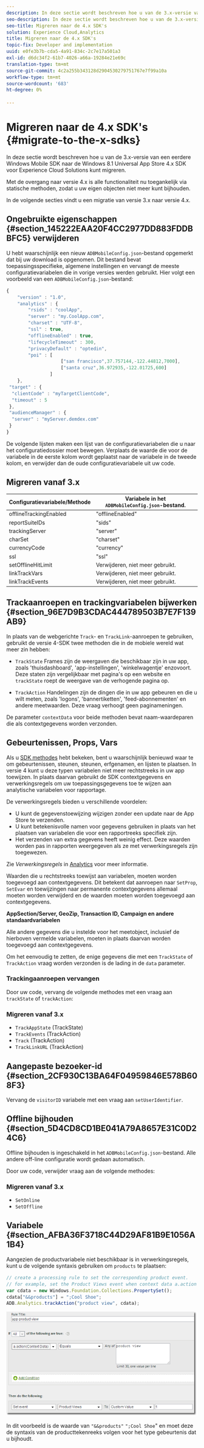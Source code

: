 ```yaml
---
description: In deze sectie wordt beschreven hoe u van de 3.x-versie van een eerdere Windows Mobile SDK naar de Windows 8.1 Universal App Store 4.x SDK voor Experience Cloud Solutions kunt migreren.
seo-description: In deze sectie wordt beschreven hoe u van de 3.x-versie van een eerdere Windows Mobile SDK naar de Windows 8.1 Universal App Store 4.x SDK voor Experience Cloud Solutions kunt migreren.
seo-title: Migreren naar de 4.x SDK's
solution: Experience Cloud,Analytics
title: Migreren naar de 4.x SDK's
topic-fix: Developer and implementation
uuid: e0fe3b7b-cda5-4a91-834c-2c7e17a501a3
exl-id: d6dc34f2-61b7-4026-a66a-19284e21e69c
translation-type: tm+mt
source-git-commit: 4c2a255b343128d2904530279751767e7f99a10a
workflow-type: tm+mt
source-wordcount: '683'
ht-degree: 0%

---
```


# Migreren naar de 4.x SDK&#39;s {#migrate-to-the-x-sdks}

In deze sectie wordt beschreven hoe u van de 3.x-versie van een eerdere Windows Mobile SDK naar de Windows 8.1 Universal App Store 4.x SDK voor Experience Cloud Solutions kunt migreren.

Met de overgang naar versie 4.x is alle functionaliteit nu toegankelijk via statische methoden, zodat u uw eigen objecten niet meer kunt bijhouden.

In de volgende secties vindt u een migratie van versie 3.x naar versie 4.x.

## Ongebruikte eigenschappen {#section_145222EAA20F4CC2977DD883FDDBBFC5} verwijderen

U hebt waarschijnlijk een nieuw `ADBMobileConfig.json`-bestand opgemerkt dat bij uw download is opgenomen. Dit bestand bevat toepassingsspecifieke, algemene instellingen en vervangt de meeste configuratievariabelen die in vorige versies werden gebruikt. Hier volgt een voorbeeld van een `ADBMobileConfig.json`-bestand:

```js
{ 
    "version" : "1.0", 
    "analytics" : { 
        "rsids" : "coolApp", 
        "server" : "my.CoolApp.com", 
        "charset" : "UTF-8", 
        "ssl" : true, 
        "offlineEnabled" : true, 
        "lifecycleTimeout" : 300, 
        "privacyDefault" : "optedin", 
        "poi" : [ 
                    ["san francisco",37.757144,-122.44812,7000], 
                    ["santa cruz",36.972935,-122.01725,600] 
                ] 
    }, 
 "target" : { 
  "clientCode" : "myTargetClientCode", 
  "timeout" : 5 
 }, 
 "audienceManager" : { 
  "server" : "myServer.demdex.com" 
 } 
}
```

De volgende lijsten maken een lijst van de configuratievariabelen die u naar het configuratiedossier moet bewegen. Verplaats de waarde die voor de variabele in de eerste kolom wordt geplaatst naar de variabele in de tweede kolom, en verwijder dan de oude configuratievariabele uit uw code.

## Migreren vanaf 3.x

| Configuratievariabele/Methode | Variabele in het `ADBMobileConfig.json`-bestand. |
|--- |--- |
| offlineTrackingEnabled | &quot;offlineEnabled&quot; |
| reportSuiteIDs | &quot;sids&quot; |
| trackingServer | &quot;server&quot; |
| charSet | &quot;charset&quot; |
| currencyCode | &quot;currency&quot; |
| ssl | &quot;ssl&quot; |
| setOfflineHitLimit | Verwijderen, niet meer gebruikt. |
| linkTrackVars | Verwijderen, niet meer gebruikt. |
| linkTrackEvents | Verwijderen, niet meer gebruikt. |

## Trackaanroepen en trackingvariabelen bijwerken {#section_96E7D9B3CDAC444789503B7E7F139AB9}

In plaats van de webgerichte `Track`- en `TrackLink`-aanroepen te gebruiken, gebruikt de versie 4-SDK twee methoden die in de mobiele wereld wat meer zin hebben:

* `TrackState` Frames zijn de weergaven die beschikbaar zijn in uw app, zoals &#39;thuisdashboard&#39;, &#39;app-instellingen&#39;, &#39;winkelwagentje&#39; enzovoort. Deze staten zijn vergelijkbaar met pagina&#39;s op een website en `trackState` roept de weergave van de verhogende pagina op.

* `TrackAction` Handelingen zijn de dingen die in uw app gebeuren en die u wilt meten, zoals &#39;logons&#39;, &#39;bannertiketten&#39;, &#39;feed-abonnementen&#39; en andere meetwaarden. Deze vraag verhoogt geen paginameningen.

De parameter `contextData` voor beide methoden bevat naam-waardeparen die als contextgegevens worden verzonden.

## Gebeurtenissen, Props, Vars

Als u [SDK methodes](/help/windows-appstore/c-configuration/methods.md) hebt bekeken, bent u waarschijnlijk benieuwd waar te om gebeurtenissen, steunen, steunen, erfgenamen, en lijsten te plaatsen. In versie 4 kunt u deze typen variabelen niet meer rechtstreeks in uw app toewijzen. In plaats daarvan gebruikt de SDK contextgegevens en verwerkingsregels om uw toepassingsgegevens toe te wijzen aan analytische variabelen voor rapportage.

De verwerkingsregels bieden u verschillende voordelen:

* U kunt de gegevenstoewijzing wijzigen zonder een update naar de App Store te verzenden.
* U kunt betekenisvolle namen voor gegevens gebruiken in plaats van het plaatsen van variabelen die voor een rapportreeks specifiek zijn.
* Het verzenden van extra gegevens heeft weinig effect. Deze waarden worden pas in rapporten weergegeven als ze met verwerkingsregels zijn toegewezen.

Zie *Verwerkingsregels* in [Analytics](/help/windows-appstore/analytics/analytics.md) voor meer informatie.

Waarden die u rechtstreeks toewijst aan variabelen, moeten worden toegevoegd aan contextgegevens. Dit betekent dat aanroepen naar `SetProp`, `SetEvar` en toewijzingen naar permanente contextgegevens allemaal moeten worden verwijderd en de waarden moeten worden toegevoegd aan contextgegevens.

**AppSection/Server, GeoZip, Transaction ID, Campaign en andere standaardvariabelen**

Alle andere gegevens die u instelde voor het meetobject, inclusief de hierboven vermelde variabelen, moeten in plaats daarvan worden toegevoegd aan contextgegevens.

Om het eenvoudig te zetten, de enige gegevens die met een `TrackState` of `TrackAction` vraag worden verzonden is de lading in de `data` parameter.

### Trackingaanroepen vervangen

Door uw code, vervang de volgende methodes met een vraag aan `trackState` of `trackAction`:

### Migreren vanaf 3.x

* `TrackAppState` (TrackState)
* `TrackEvents` (TrackAction)
* `Track` (TrackAction)
* `TrackLinkURL` (TrackAction)

## Aangepaste bezoeker-id {#section_2CF930C13BA64F04959846E578B608F3}

Vervang de `visitorID` variabele met een vraag aan `setUserIdentifier`.

## Offline bijhouden {#section_5D4CD8CD1BE041A79A8657E31C0D24C6}

Offline bijhouden is ingeschakeld in het `ADBMobileConfig.json`-bestand. Alle andere off-line configuratie wordt gedaan automatisch.

Door uw code, verwijder vraag aan de volgende methodes:

### Migreren vanaf 3.x

* `SetOnline`
* `SetOffline`

## Variabele {#section_AFBA36F3718C44D29AF81B9E1056A1B4}

Aangezien de productvariabele niet beschikbaar is in verwerkingsregels, kunt u de volgende syntaxis gebruiken om `products` te plaatsen:

```js
// create a processing rule to set the corresponding product event. 
// for example, set the Product Views event when context data a.action = "product view" 
var cdata = new Windows.Foundation.Collections.PropertySet(); 
cdata["&&products"] = ";Cool Shoe"; 
ADB.Analytics.trackAction("product view", cdata);
```

![](assets/prod-view.png)

In dit voorbeeld is de waarde van `"&&products"` `";Cool Shoe`&quot; en moet deze de syntaxis van de producttekenreeks volgen voor het type gebeurtenis dat u bijhoudt.
